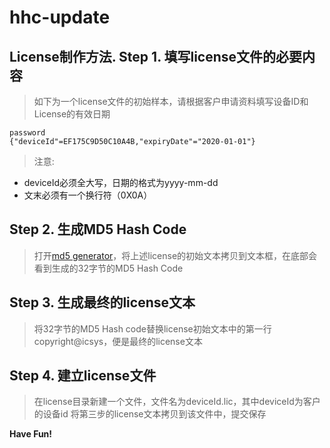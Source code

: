 hhc-update
=========

License制作方法.
Step 1. 填写license文件的必要内容
---------------------------------

> 如下为一个license文件的初始样本，请根据客户申请资料填写设备ID和License的有效日期
```
password
{"deviceId"=EF175C9D50C10A4B,"expiryDate"="2020-01-01"}
```
> 注意: 
  - deviceId必须全大写，日期的格式为yyyy-mm-dd
  - 文末必须有一个换行符（0X0A）


Step 2. 生成MD5 Hash Code
-------------------------
> 打开[md5 generator]，将上述license的初始文本拷贝到文本框，在底部会看到生成的32字节的MD5 Hash Code


Step 3. 生成最终的license文本
-----------------------------
> 将32字节的MD5 Hash code替换license初始文本中的第一行copyright@icsys，便是最终的license文本


Step 4. 建立license文件
-----------------------
> 在license目录新建一个文件，文件名为deviceId.lic，其中deviceId为客户的设备id
将第三步的license文本拷贝到该文件中，提交保存


**Have Fun!**

[md5 generator]:http://www.tools4noobs.com/online_php_functions/md5
    